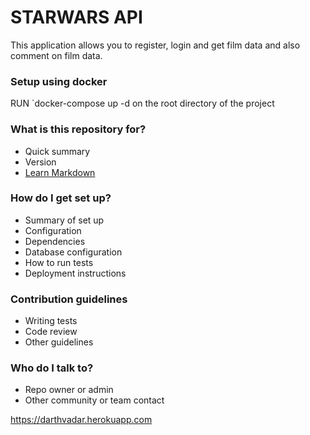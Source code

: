# STARWARS API
This application allows you to register, login and get film data and also comment on film data.

### Setup using docker
RUN `docker-compose up -d on the root directory of the project

### What is this repository for? ###

* Quick summary
* Version
* [Learn Markdown](https://bitbucket.org/tutorials/markdowndemo)

### How do I get set up? ###

* Summary of set up
* Configuration
* Dependencies
* Database configuration
* How to run tests
* Deployment instructions

### Contribution guidelines ###

* Writing tests
* Code review
* Other guidelines

### Who do I talk to? ###

* Repo owner or admin
* Other community or team contact

 https://darthvadar.herokuapp.com